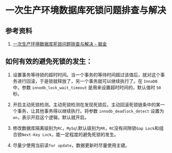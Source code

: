 # 一次生产环境数据库死锁问题排查与解决

## 参考资料

1. [一次生产环境数据库死锁问题排查与解决 - 掘金](https://juejin.cn/post/7265995969689780283)

## 如何有效的避免死锁的发生：

1. 设置事务等待锁的超时时间。当一个事务的等待时间超过该值后，就对这个事务进行回滚，于是锁就释放了，另一个事务就可以继续执行了。在 `InnoDB` 中，参数 `innodb_lock_wait_timeout` 是用来设置超时时间的，默认值时 `50` 秒。

2. 开启主动死锁检测。主动死锁检测在发现死锁后，主动回滚死锁链条中的某一个事务，让其他事务得以继续执行。将参数 `innodb_deadlock_detect` 设置为 `on`，表示开启这个逻辑，默认就开启。

3. 修改数据库隔离级别为`RC`，`MySql`默认级别为`RR`，`RC`没有间隙锁`Gap Lock`和组合锁`Next-Key Lock`，能一定程度的避免死锁的发生。

4. 尽量少使用当前读`for update`，数据更新时尽量使用主键。